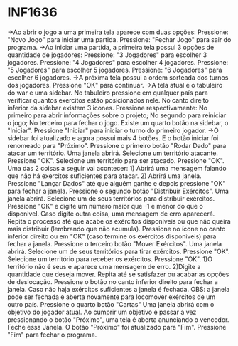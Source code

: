 # INF1636

->Ao abrir o jogo a uma primeira tela aparece com duas opções:
Pressione: "Novo Jogo" para iniciar uma partida.
Pressione: "Fechar Jogo" para sair do programa.
->Ao iniciar uma partida, a primeira tela possui 3 opções de quantidade
de jogadores:
Pressione: "3 Jogadores" para escolher 3 jogadores.
Pressione: "4 Jogadores" para escolher 4 jogadores.
Pressione: "5 Jogadores" para escolher 5 jogadores.
Pressione: "6 Jogadores" para escolher 6 jogadores.
->A próxima tela possui a ordem sorteada dos turnos dos jogadores.
Pressione "OK" para continuar.
->A tela atual é o tabuleiro do war e uma sidebar.
No tabuleiro pressione em qualquer país para verificar quantos exercitos
estão posicionados nele.
No canto direito inferior da sidebar existem 3 icones.
Pressione respectivamente:
No primeiro para abrir informações sobre o projeto;
No segundo para reiniciar o jogo;
No terceiro para fechar o jogo.
Existe um quarto botão na sidebar, o "Iniciar".
Pressione "Iniciar" para iniciar o turno do primeiro jogador.
->O sidebar foi atualizado e agora possui mais 4 botões. E o botão iniciar
foi renomeado para "Próximo".
Pressione o primeiro botão "Rodar Dado" para atacar um território.
	Uma janela abrirá.
	Selecione um território atacante.
	Pressione "OK".
	Selecione um território para ser atacado.
	Pressione "OK".
	Uma das 2 coisas a seguir vai acontecer:
		1) Abrirá uma mensagem falando que não há exercitos
		suficientes para atacar.
		2) Abrirá uma janela. Pressione "Lançar Dados" até que 
		alguém ganhe e depois pressione "OK" para fechar a janela.
Pressione o segundo botão "Distribuir Exércitos".
	Uma janela abrirá.
	Selecione um de seus territórios para distribuir exércitos.
	Pressione "OK" e digite um número maior que -1 e menor do que 
	o disponivel. Caso digite outra coisa, uma mensagem de erro aparecerá.
	Repita o processo até que acabe os exércitos disponiveis ou que
	não queira mais distribuir (lembrando que não acumula).
	Pressione no ícone no canto inferior direito ou em "OK" (caso termine
	os exércitos disponiveis) para fechar a janela.
Pressione o terceiro botão "Mover Exércitos".
	Uma janela abrirá.
	Selecione um de seus territórios para tirar exércitos.
	Pressione "OK".
	Selecione um território para receber os exércitos.
	Pressione "OK".
	1)O território não é seus e aparece uma mensagem de erro.
	2)Digite a quantidade que deseja mover.
	Repita até se satisfazer ou acabar as opções de deslocação.
	Pressione o botão no canto inferior direito para fechar a janela.
	Caso não haja exércitos suficientes a janela é fechada.
	OBS: a janela pode ser fechada e aberta novamente para locomover
	exércitos de um outro país.
Pressione o quarto botão "Cartas"
	Uma janela abrirá com o objetivo do jogador atual.
Ao cumprir um objetivo e passar a vez pressionando o botão "Próximo",
uma tela é aberta anunciando o vencedor. Feche essa Janela.
O botão "Próximo" foi atualizado para "Fim".
Pressione "Fim" para fechar o programa.